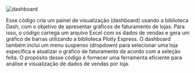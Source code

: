 ![dashboard](https://user-images.githubusercontent.com/106416474/230697823-170c2cd0-f6d4-4348-8840-c652ec5e0c65.jpeg)

Esse código cria um painel de visualização (dashboard) usando a biblioteca Dash, com o objetivo de apresentar gráficos de faturamento de lojas. Para isso, o código carrega um arquivo Excel com os dados de vendas e gera um gráfico de barras utilizando a biblioteca Plotly Express. O dashboard também inclui um menu suspenso (dropdown) para selecionar uma loja específica e atualizar o gráfico de faturamento de acordo com a seleção feita. O propósito desse código é fornecer uma ferramenta eficiente para análise e visualização de dados de vendas por loja.

